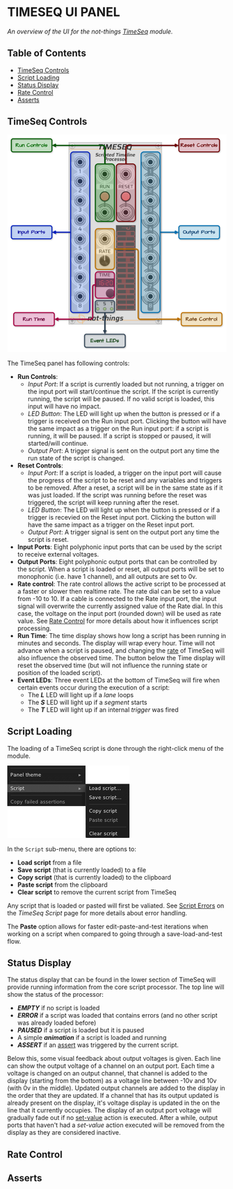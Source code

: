 # TIMESEQ UI PANEL
*An overview of the UI for the not-things [TimeSeq](TIMESEQ.md) module.*

## Table of Contents
* [TimeSeq Controls](#timeseq-controls)
* [Script Loading](#script-loading)
* [Status Display](#status-display)
* [Rate Control](#rate-control)
* [Asserts](#asserts)

## TimeSeq Controls

![TimeSeq UI Panel](./timeseq-ui.png)

The TimeSeq panel has following controls:
* **Run Controls**:
    * *Input Port*: If a script is currently loaded but not running, a trigger on the input port will start/continue the script. If the script is currently running, the script will be paused. If no valid script is loaded, this input will have no impact.
	* *LED Button*: The LED will light up when the button is pressed or if a trigger is received on the Run input port. Clicking the button will have the same impact as a trigger on the Run input port: if a script is running, it will be paused. If a script is stopped or paused, it will started/will continue.
	* *Output Port*: A trigger signal is sent on the output port any time the run state of the script is changed.
* **Reset Controls**:
	* *Input Port*: If a script is loaded, a trigger on the input port will cause the progress of the script to be reset and any variables and triggers to be removed. After a reset, a script will be in the same state as if it was just loaded. If the script was running before the reset was triggered, the script will keep running after the reset.
	* *LED Button*: The LED will light up when the button is pressed or if a trigger is recevied on the Reset input port. Clicking the button will have the same impact as a trigger on the Reset input port.
	* *Output Port*: A trigger signal is sent on the output port any time the script is reset.
* **Input Ports**: Eight polyphonic input ports that can be used by the script to receive external voltages.
* **Output Ports**: Eight polyphonic output ports that can be controlled by the script. When a script is loaded or reset, all output ports will be set to monophonic (i.e. have 1 channel), and all outputs are set to 0v.
* **Rate control**: The rate control allows the active script to be processed at a faster or slower then realtime rate. The rate dial can be set to a value from -10 to 10. If a cable is connected to the Rate input port, the input signal will overwrite the currently assigned value of the Rate dial. In this case, the voltage on the input port (rounded down) will be used as rate value. See [Rate Control](#rate-control) for more details about how it influences script processing.
* **Run Time**: The time display shows how long a script has been running in minutes and seconds. The display will wrap every hour. Time will not advance when a script is paused, and changing the [rate](#rate-control) of TimeSeq will also influence the observed time. The button below the Time display will reset the observed time (but will not influence the running state or position of the loaded script).
* **Event LEDs**: Three event LEDs at the bottom of TimeSeq will fire when certain events occur during the execution of a script:
    * The ***L*** LED will light up if a *lane* loops
	* The ***S*** LED will light up if a *segment* starts
	* The ***T*** LED will light up if an internal *trigger* was fired

## Script Loading
The loading of a TimeSeq script is done through the right-click menu of the module.

![Script Menu](./timeseq-menu.png)

In the `Script` sub-menu, there are options to:
* **Load script** from a file
* **Save script** (that is currently loaded) to a file
* **Copy script** (that is currently loaded) to the clipboard
* **Paste script** from the clipboard
* **Clear script** to remove the current script from TimeSeq

Any script that is loaded or pasted will first be valiated. See [Script Errors](TIMESEQ-SCRIPT.md#script-errors) on the *TimeSeq Script* page for more details about error handling.

The **Paste** option allows for faster edit-paste-and-test iterations when working on a script when compared to going through a save-load-and-test flow.

## Status Display
The status display that can be found in the lower section of TimeSeq will provide running information from the core script processor. The top line will show the status of the processor:
* ***EMPTY*** if no script is loaded
* ***ERROR*** if a script was loaded that contains errors (and no other script was already loaded before)
* ***PAUSED*** if a script is loaded but it is paused
* A simple ***animation*** if a script is loaded and running
* ***ASSERT*** if an [assert](#Asserts) was triggered by the current script.

Below this, some visual feedback about output voltages is given. Each line can show the output voltage of a channel on an output port. Each time a voltage is changed on an output channel, that channel is added to the display (starting from the bottom) as a voltage line between -10v and 10v (with 0v in the middle). Updated output channels are added to the display in the order that they are updated. If a channel that has its output updated is already present on the display, it's voltage display is updated in the on the line that it currently occupies. The display of an output port voltage will gradually fade out if no [set-value](TIMESEQ-SCRIPT-JSON.md#set-value) action is executed. After a while, output ports that haven't had a *set-value* action executed will be removed from the display as they are considered inactive.

## Rate Control

## Asserts